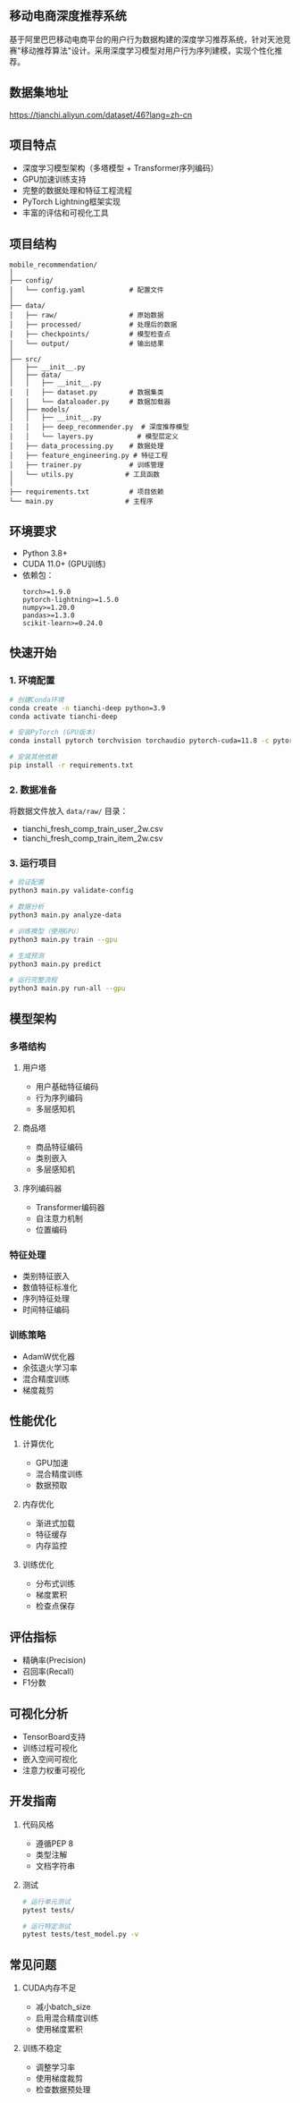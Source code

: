 ## 移动电商深度推荐系统

基于阿里巴巴移动电商平台的用户行为数据构建的深度学习推荐系统，针对天池竞赛"移动推荐算法"设计。采用深度学习模型对用户行为序列建模，实现个性化推荐。

## 数据集地址
https://tianchi.aliyun.com/dataset/46?lang=zh-cn

## 项目特点

- 深度学习模型架构（多塔模型 + Transformer序列编码）
- GPU加速训练支持
- 完整的数据处理和特征工程流程
- PyTorch Lightning框架实现
- 丰富的评估和可视化工具

## 项目结构
```
mobile_recommendation/
│
├── config/
│   └── config.yaml           # 配置文件
│
├── data/
│   ├── raw/                  # 原始数据
│   ├── processed/            # 处理后的数据
│   ├── checkpoints/          # 模型检查点
│   └── output/               # 输出结果
│
├── src/
│   ├── __init__.py
│   ├── data/
│   │   ├── __init__.py
│   │   ├── dataset.py        # 数据集类
│   │   └── dataloader.py     # 数据加载器
│   ├── models/
│   │   ├── __init__.py
│   │   ├── deep_recommender.py  # 深度推荐模型
│   │   └── layers.py           # 模型层定义
│   ├── data_processing.py    # 数据处理
│   ├── feature_engineering.py # 特征工程
│   ├── trainer.py            # 训练管理
│   └── utils.py             # 工具函数
│
├── requirements.txt          # 项目依赖
└── main.py                  # 主程序
```

## 环境要求

- Python 3.8+
- CUDA 11.0+ (GPU训练)
- 依赖包：
  ```
  torch>=1.9.0
  pytorch-lightning>=1.5.0
  numpy>=1.20.0
  pandas>=1.3.0
  scikit-learn>=0.24.0
  ```

## 快速开始

### 1. 环境配置

```bash
# 创建Conda环境
conda create -n tianchi-deep python=3.9
conda activate tianchi-deep

# 安装PyTorch (GPU版本)
conda install pytorch torchvision torchaudio pytorch-cuda=11.8 -c pytorch -c nvidia

# 安装其他依赖
pip install -r requirements.txt
```

### 2. 数据准备

将数据文件放入 `data/raw/` 目录：
- tianchi_fresh_comp_train_user_2w.csv
- tianchi_fresh_comp_train_item_2w.csv

### 3. 运行项目

```bash
# 验证配置
python3 main.py validate-config

# 数据分析
python3 main.py analyze-data

# 训练模型（使用GPU）
python3 main.py train --gpu

# 生成预测
python3 main.py predict

# 运行完整流程
python3 main.py run-all --gpu
```

## 模型架构

### 多塔结构
1. 用户塔
   - 用户基础特征编码
   - 行为序列编码
   - 多层感知机

2. 商品塔
   - 商品特征编码
   - 类别嵌入
   - 多层感知机

3. 序列编码器
   - Transformer编码器
   - 自注意力机制
   - 位置编码

### 特征处理
- 类别特征嵌入
- 数值特征标准化
- 序列特征处理
- 时间特征编码

### 训练策略
- AdamW优化器
- 余弦退火学习率
- 混合精度训练
- 梯度裁剪

## 性能优化

1. 计算优化
   - GPU加速
   - 混合精度训练
   - 数据预取

2. 内存优化
   - 渐进式加载
   - 特征缓存
   - 内存监控

3. 训练优化
   - 分布式训练
   - 梯度累积
   - 检查点保存

## 评估指标

- 精确率(Precision)
- 召回率(Recall)
- F1分数

## 可视化分析

- TensorBoard支持
- 训练过程可视化
- 嵌入空间可视化
- 注意力权重可视化

## 开发指南

1. 代码风格
   - 遵循PEP 8
   - 类型注解
   - 文档字符串

2. 测试
   ```bash
   # 运行单元测试
   pytest tests/
   
   # 运行特定测试
   pytest tests/test_model.py -v
   ```

## 常见问题

1. CUDA内存不足
   - 减小batch_size
   - 启用混合精度训练
   - 使用梯度累积

2. 训练不稳定
   - 调整学习率
   - 使用梯度裁剪
   - 检查数据预处理
